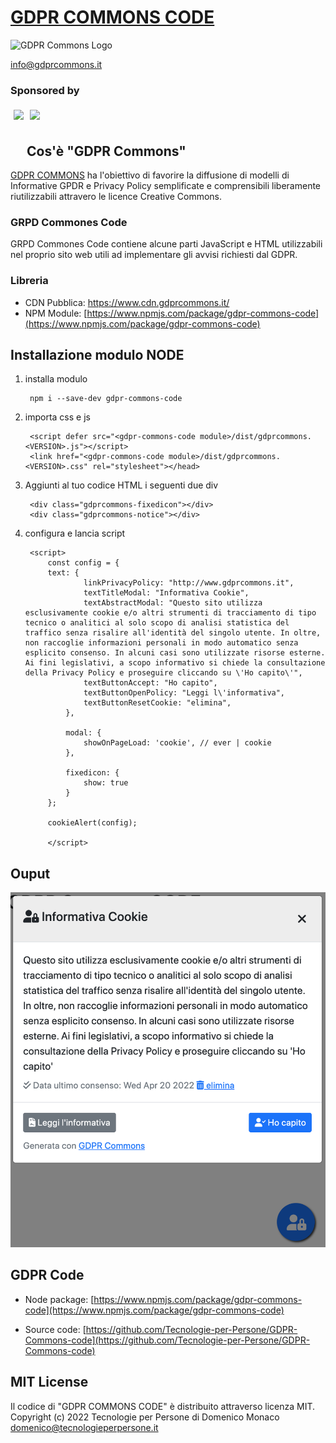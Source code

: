 # [GDPR COMMONS CODE](https://www.gdprcommons.it)

![GDPR Commons Logo](https://github.com/Tecnologie-per-Persone/GDPR-Commons-icon/blob/main/logo/logo-gdpr-commons-64.png?raw=true)

[info@gdprcommons.it](mailto:info@gdprcommons.it)

### Sponsored by
[<img align="left" style="margin:5px" src="http://cdn.tecnologieperpersone.it/img/dmonaco_happy_hacking.png" height="64" />](https://blog.domenicomonaco.it)

[<img style="margin:5px;" src="http://cdn.tecnologieperpersone.it/img/tecnologie-per-persone-logo.png" height="64" />](https://tecnologieperpersone.it)

## Cos'è "GDPR Commons"

[GDPR COMMONS](https://www.gdprcommons.it) ha l'obiettivo di favorire la diffusione di modelli di Informative GPDR e Privacy Policy semplificate e comprensibili liberamente riutilizzabili attravero le licence Creative Commons.

### GRPD Commones Code

GRPD Commones Code contiene alcune parti JavaScript e HTML utilizzabili nel proprio sito web utili ad implementare gli avvisi richiesti dal GDPR.

### Libreria

* CDN Pubblica: [https://www.cdn.gdprcommons.it/
](https://www.cdn.gdprcommons.it/)
* NPM Module: [https://www.npmjs.com/package/gdpr-commons-code](https://www.npmjs.com/package/gdpr-commons-code)


## Installazione modulo NODE 

1. installa modulo
	
		npm i --save-dev gdpr-commons-code

2. importa css e js

		<script defer src="<gdpr-commons-code module>/dist/gdprcommons.<VERSION>.js"></script>
		<link href="<gdpr-commons-code module>/dist/gdprcommons.<VERSION>.css" rel="stylesheet"></head>
	

3. Aggiunti al tuo codice HTML i seguenti due div

    	<div class="gdprcommons-fixedicon"></div>
    	<div class="gdprcommons-notice"></div>


4. configura e lancia script

		<script>
		    const config = {
		    text: {
		            linkPrivacyPolicy: "http://www.gdprcommons.it",
		            textTitleModal: "Informativa Cookie",
		            textAbstractModal: "Questo sito utilizza esclusivamente cookie e/o altri strumenti di tracciamento di tipo tecnico o analitici al solo scopo di analisi statistica del traffico senza risalire all'identità del singolo utente. In oltre, non raccoglie informazioni personali in modo automatico senza esplicito consenso. In alcuni casi sono utilizzate risorse esterne. Ai fini legislativi, a scopo informativo si chiede la consultazione della Privacy Policy e proseguire cliccando su \'Ho capito\'",
		            textButtonAccept: "Ho capito",
		            textButtonOpenPolicy: "Leggi l\'informativa",
		            textButtonResetCookie: "elimina",
		        },
		
		        modal: {
		            showOnPageLoad: 'cookie', // ever | cookie
		        },
		
		        fixedicon: {
		            show: true
		        }
		    };
		
		    cookieAlert(config);
		
		    </script>
	

## Ouput

![Screen shot Modal](screenshot-0.0.8.png)

## GDPR Code

* Node package:
[https://www.npmjs.com/package/gdpr-commons-code](https://www.npmjs.com/package/gdpr-commons-code)

* Source code:
[https://github.com/Tecnologie-per-Persone/GDPR-Commons-code](https://github.com/Tecnologie-per-Persone/GDPR-Commons-code)

## MIT License

Il codice di "GDPR COMMONS CODE" è distribuito attraverso licenza MIT.
Copyright (c) 2022 Tecnologie per Persone di Domenico Monaco <domenico@tecnologieperpersone.it>